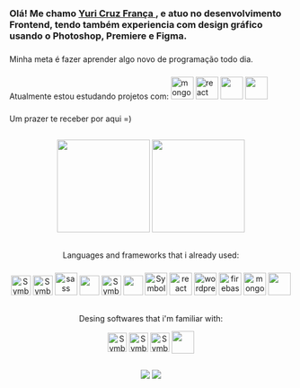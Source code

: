 ### Olá! Me chamo <a href="https://www.linkedin.com/in/yuricf/" >Yuri Cruz França </a>, e atuo no desenvolvimento Frontend, tendo também experiencia com design gráfico usando o Photoshop, Premiere e Figma. <br>

###
Minha meta é fazer aprender algo novo de programação todo dia. <br>
###
Atualmente estou estudando projetos com: <img alt="mongo DB" src="https://cdn.jsdelivr.net/gh/devicons/devicon/icons/mongodb/mongodb-plain-wordmark.svg" width="40" height="40"/> <img alt="react symbol" src="https://cdn.jsdelivr.net/gh/devicons/devicon/icons/react/react-original.svg" width="40" height="40" /> <img src="https://cdn.jsdelivr.net/gh/devicons/devicon/icons/nodejs/nodejs-original-wordmark.svg" width="40" height="40"/> <img src="https://cdn.jsdelivr.net/gh/devicons/devicon/icons/postgresql/postgresql-original-wordmark.svg" width="40" height="40" />
          
           
          
###
Um prazer te receber por aqui =)
          

##

<div align="center">
            <!--
<a href="https://github.com/YuriCF1">
  <img height="165em" src="https://github-readme-stats.vercel.app/api?username=YuriCF1&show_icons=true&theme=chartreuse-dark&include_all_commits=true&count_private=true"/>
  <img height="165em" src="https://github-readme-stats.vercel.app/api/top-langs/?username=YuriCF1&layout=compact&langs_count=7&theme=chartreuse-dark"/>
  <img height='180em' src='https://github-readme-streak-stats.herokuapp.com?user=YuriCF1&theme=chartreuse-dark&hide_format=j%20M%5B%20Y%5D&fire=DD0000&ring=52DD81&dates=52DD81&stroke=ABCFDD' />
-->
  <img height="165em" src="https://github-readme-stats.vercel.app/api/top-langs/?username=YuriCF1&layout=compact&langs_count=7&theme=chartreuse-dark"/>
  <img height='165em' src='https://github-readme-streak-stats.herokuapp.com?user=YuriCF1&theme=chartreuse-dark&hide_format=j%20M%5B%20Y%5D&fire=DD0000&ring=52DD81&dates=52DD81&stroke=ABCFDD' />
  
## 
  <div align="center">
            Languages and frameworks that i already used:

###    
<div align=center>
  <img alt="Symbol-HTML" src="https://cdn.jsdelivr.net/gh/devicons/devicon/icons/html5/html5-original.svg" width="35" height="35"/> 
  <img alt="Symbol-CSS" src="https://cdn.jsdelivr.net/gh/devicons/devicon/icons/css3/css3-original.svg" width="35" height="35"/>
  <img alt="sass symbol" src="https://cdn.jsdelivr.net/gh/devicons/devicon/icons/sass/sass-original.svg" width="40" height="40"/>
  <img src="https://cdn.jsdelivr.net/gh/devicons/devicon/icons/bootstrap/bootstrap-original.svg" width="35" height="35"/>
  <img alt="Symbol-JavaScript" src="https://cdn.jsdelivr.net/gh/devicons/devicon/icons/javascript/javascript-original.svg" width="35" height="35"/>
  <img src="https://cdn.jsdelivr.net/gh/devicons/devicon/icons/typescript/typescript-original.svg" width="35" height="35"/>     
  <img alt="Symbol-jQuery" src="https://cdn.jsdelivr.net/gh/devicons/devicon/icons/jquery/jquery-plain-wordmark.svg" width="40" height="40"/>
  <img alt="react symbol" src="https://cdn.jsdelivr.net/gh/devicons/devicon/icons/react/react-original.svg" width="40" height="40" />
  <img alt="wordpress symbol" src="https://cdn.jsdelivr.net/gh/devicons/devicon/icons/wordpress/wordpress-plain.svg" width="40" height="40"/>
  <img alt="firebase symbol" src="https://cdn.jsdelivr.net/gh/devicons/devicon/icons/firebase/firebase-plain-wordmark.svg" width="40" height="40"/>
  <img alt="mongo DB" src="https://cdn.jsdelivr.net/gh/devicons/devicon/icons/mongodb/mongodb-plain-wordmark.svg" width="40" height="40"/> 
  <img src="https://cdn.jsdelivr.net/gh/devicons/devicon/icons/nodejs/nodejs-original-wordmark.svg" width="40" height="40"/>
          

          
  
          

          
          
  
 ## 
  Desing softwares that i'm familiar with:
  
 <img align="center" alt="Symbol-Photoshop" src="https://cdn.jsdelivr.net/gh/devicons/devicon/icons/photoshop/photoshop-plain.svg" width="34" height="34"/>
 <img align="center" alt="Symbol-Premiere" src="https://cdn.jsdelivr.net/gh/devicons/devicon/icons/premierepro/premierepro-original.svg" width="34" height="34"/>
 <img align="center" alt="Symbol-Figma" src="https://cdn.jsdelivr.net/gh/devicons/devicon/icons/figma/figma-original.svg" width="34" height="34" />
 <img align="center" src="https://cdn.jsdelivr.net/gh/devicons/devicon/icons/blender/blender-original.svg" width="40" height="40" />              
</div>
                                                                                                                               
##
  
<div align=center >
  <a href = "mailto: yuricruzf@gmail.com"> <img src= https://img.shields.io/badge/Gmail-D14836?style=for-the-badge&logo=gmail&logoColor=white target="_blank"></a>
  <a href = "https://www.linkedin.com/in/yf19/"> <img src= https://img.shields.io/badge/LinkedIn-0077B5?style=for-the-badge&logo=linkedin&logoColor=white target="_blank"> </a>
</div>

<!---
YuriCF1/YuriCF1 is a ✨ special ✨ repository because its `README.md` (this file) appears on your GitHub profile.
You can click the Preview link to take a look at your changes.
--->
 
